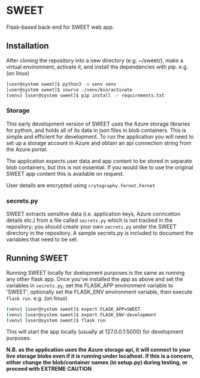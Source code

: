 # SWEET
Flask-based back-end for SWEET web app.

## Installation
After cloning the repository into a new directory (e.g. ~/sweet/), make a virtual environment, activate it, and install the dependencies with pip. e.g. (on linux)
```bash
[user@system sweet]$ python3 -m venv venv
[user@system sweet]$ source ./venv/bin/activate
(venv) [user@system sweet]$ pip install -r requirements.txt
```
### Storage
This early development version of SWEET uses the Azure storage libraries for python, and holds all of its data in json files in blob containers. This is simple and efficient for development. To run the application you will need to set up a storage account in Azure and obtain an api connection string from the Azure portal.

The application expects user data and app content to be stored in separate blob containers, but this is not essential. If you would like to use the original SWEET app content this is available on request.

User details are encrypted using `crytography.fernet.Fernet`

### secrets.py
SWEET extracts sensitive data (i.e. application keys, Azure conncetion details etc.) from a file called `secrets.py` which is not tracked in the repository; you should create your own `secrets.py` under the SWEET directory in the repository. A sample secrets.py is included to document the variables that need to be set. 


## Running SWEET
Running SWEET locally for dvelopment purposes is the same as running any other flask app. Once you've installed the app as above and set the variables in `secrets.py`, set the FLASK_APP environment variable to 'SWEET', optionally set the FLASK_ENV environment variable, then execute `flask run`. e.g. (on linux)

```bash
(venv) [user@system sweet]$ export FLASK_APP=SWEET
(venv) [user@system sweet]$ export FLASK_ENV-development
(venv) [user@system sweet]$ flask run
```

This will start the app locally (usually at 127.0.0.1:5000) for development purposes.

**N.B. as the application uses the Azure storage api, it will connect to your live storage blobs even if it is running under localhost. If this is a concern, either change the blob/container names (in setup.py) during testing, or proceed with EXTREME CAUTION**